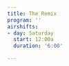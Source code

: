 ```yaml
---
title: The Remix
program: ''
airshifts:
- day: Saturday
  start: 12:00a
  duration: '6:00'

---
```

